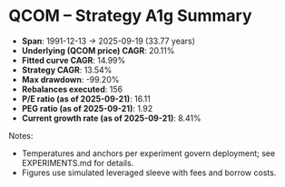 # QCOM – Strategy A1g Summary

- **Span**: 1991-12-13 → 2025-09-19 (33.77 years)
- **Underlying (QCOM price) CAGR**: 20.11%
- **Fitted curve CAGR**: 14.99%
- **Strategy CAGR**: 13.54%
- **Max drawdown**: -99.20%
- **Rebalances executed**: 156
- **P/E ratio (as of 2025-09-21)**: 16.11
- **PEG ratio (as of 2025-09-21)**: 1.92
- **Current growth rate (as of 2025-09-21)**: 8.41%

Notes:

- Temperatures and anchors per experiment govern deployment; see EXPERIMENTS.md for details.
- Figures use simulated leveraged sleeve with fees and borrow costs.
